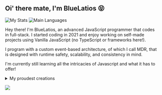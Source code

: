## Oi' there mate, I'm BlueLatios 😝

![My Stats](https://github-readme-stats.vercel.app/api?username=latibluelatios&show_icons=true&theme=dark)
![Main Languages](https://github-readme-stats.vercel.app/api/top-langs/?username=latibluelatios&theme=tokyonight)

Hey there! I'm BlueLatios, an advanced JavaScript programmer that codes in full-stack. I started coding in 2021 and enjoy working on self-made projects using Vanilla JavaScript (no TypeScript or frameworks here!).

I program with a custom event-based architecture, of which I call MDR, that is designed with runtime safety, scalability, and consistency in mind.

I'm currently still learning all the intricacies of Javascript and what it has to offer!

<details>

<summary>My proudest creations</summary>

- **Sora:** A library of functional modules for my own personal use. Developing it helped my coding abilities to comply with best practices and professional standards.

</details>

<a href="https://secretgarden.cc" target="_blank"><img src="https://img.shields.io/badge/Personal%20Site-secretgarden.cc-lightblue"></a>
